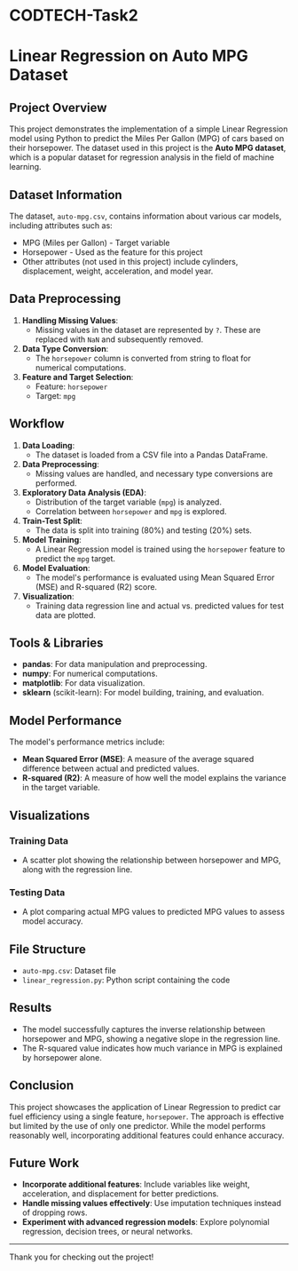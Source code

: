 # CODTECH-Task2
# Linear Regression on Auto MPG Dataset

## Project Overview

This project demonstrates the implementation of a simple Linear Regression model using Python to predict the Miles Per Gallon (MPG) of cars based on their horsepower. The dataset used in this project is the **Auto MPG dataset**, which is a popular dataset for regression analysis in the field of machine learning.

## Dataset Information

The dataset, `auto-mpg.csv`, contains information about various car models, including attributes such as:

- MPG (Miles per Gallon) - Target variable
- Horsepower - Used as the feature for this project
- Other attributes (not used in this project) include cylinders, displacement, weight, acceleration, and model year.

## Data Preprocessing

1. **Handling Missing Values**:
   - Missing values in the dataset are represented by `?`. These are replaced with `NaN` and subsequently removed.
2. **Data Type Conversion**:
   - The `horsepower` column is converted from string to float for numerical computations.
3. **Feature and Target Selection**:
   - Feature: `horsepower`
   - Target: `mpg`

## Workflow

1. **Data Loading**:
   - The dataset is loaded from a CSV file into a Pandas DataFrame.
2. **Data Preprocessing**:
   - Missing values are handled, and necessary type conversions are performed.
3. **Exploratory Data Analysis (EDA)**:
   - Distribution of the target variable (`mpg`) is analyzed.
   - Correlation between `horsepower` and `mpg` is explored.
4. **Train-Test Split**:
   - The data is split into training (80%) and testing (20%) sets.
5. **Model Training**:
   - A Linear Regression model is trained using the `horsepower` feature to predict the `mpg` target.
6. **Model Evaluation**:
   - The model's performance is evaluated using Mean Squared Error (MSE) and R-squared (R2) score.
7. **Visualization**:
   - Training data regression line and actual vs. predicted values for test data are plotted.

## Tools & Libraries

- **pandas**: For data manipulation and preprocessing.
- **numpy**: For numerical computations.
- **matplotlib**: For data visualization.
- **sklearn** (scikit-learn): For model building, training, and evaluation.

## Model Performance

The model's performance metrics include:

- **Mean Squared Error (MSE)**: A measure of the average squared difference between actual and predicted values.
- **R-squared (R2)**: A measure of how well the model explains the variance in the target variable.

## Visualizations

### Training Data

- A scatter plot showing the relationship between horsepower and MPG, along with the regression line.

### Testing Data

- A plot comparing actual MPG values to predicted MPG values to assess model accuracy.

## File Structure

- `auto-mpg.csv`: Dataset file
- `linear_regression.py`: Python script containing the code

## Results

- The model successfully captures the inverse relationship between horsepower and MPG, showing a negative slope in the regression line.
- The R-squared value indicates how much variance in MPG is explained by horsepower alone.

## Conclusion

This project showcases the application of Linear Regression to predict car fuel efficiency using a single feature, `horsepower`. The approach is effective but limited by the use of only one predictor. While the model performs reasonably well, incorporating additional features could enhance accuracy.

## Future Work

- **Incorporate additional features**: Include variables like weight, acceleration, and displacement for better predictions.
- **Handle missing values effectively**: Use imputation techniques instead of dropping rows.
- **Experiment with advanced regression models**: Explore polynomial regression, decision trees, or neural networks.

---

Thank you for checking out the project!

